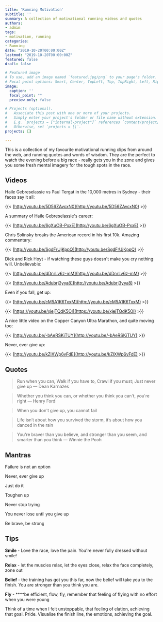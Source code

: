 ```yaml
---
title: 'Running Motivation'
subtitle: ''
summary: A collection of motivational running videos and quotes
authors:
- admin
tags:
- motivation, running
categories:
- Running
date: "2019-10-20T00:00:00Z"
lastmod: "2019-10-20T00:00:00Z"
featured: false
draft: false

# Featured image
# To use, add an image named `featured.jpg/png` to your page's folder.
# Focal point options: Smart, Center, TopLeft, Top, TopRight, Left, Right, BottomLeft, Bottom, BottomRight
image:
  caption: ''
  focal_point: ""
  preview_only: false

# Projects (optional).
#   Associate this post with one or more of your projects.
#   Simply enter your project's folder or file name without extension.
#   E.g. `projects = ["internal-project"]` references `content/project/deep-learning/index.md`.
#   Otherwise, set `projects = []`.
projects: []

---
```


This is a collection of my favourite motivational running clips from around the web, and running quotes and words of wisdom. They are the perfect to watch the evening before a big race - really gets you in the zone and gives you some fresh mental imagery for the tough spots in the race.

## Videos

Haile Gebreselassie vs Paul Tergat in the 10,000 metres in Sydney - their faces say it all:

{{< [http://youtu.be/5D56ZAvcxN0](http://youtu.be/5D56ZAvcxN0) >}}

A summary of Haile Gebreselassie's career:

{{< [http://youtu.be/6gXuOB-PxxE](http://youtu.be/6gXuOB-PxxE) >}}

Chris Solinsky breaks the American record in his first 10k. Amazing commentary:

{{< [http://youtu.be/SgdFrUjKppQ](http://youtu.be/SgdFrUjKppQ) >}}

Dick and Rick Hoyt - if watching these guys doesn't make you cry nothing will. Unbelievable:

{{< [http://youtu.be/dDnrLv6z-mM](http://youtu.be/dDnrLv6z-mM) >}}

{{< [http://youtu.be/Adubrj3yya8](http://youtu.be/Adubrj3yya8) >}}

Even if you fall, get up:

{{< [http://youtu.be/cM5A1K6TxxM](http://youtu.be/cM5A1K6TxxM) >}}

{{< [https://youtu.be/xjejTQdK5OI](https://youtu.be/xjejTQdK5OI) >}}

A nice little video on the Copper Canyon Ultra Marathon, and quite moving too:

{{< [http://youtu.be/-bAeRSKiTUY](http://youtu.be/-bAeRSKiTUY) >}}

Never, ever give up:

{{< [http://youtu.be/kZlXWp6vFdE](http://youtu.be/kZlXWp6vFdE) >}}

## Quotes

> Run when you can, Walk if you have to, Crawl if you must; Just never give up — Dean Karnazes

> Whether you think you can, or whether you think you can't, you're right — Henry Ford

> When you don't give up, you cannot fail

> Life isn’t about how you survived the storm, it’s about how you danced in the rain

> You're braver than you believe, and stronger than you seem, and smarter than you think — Winnie the Pooh

## Mantras

Failure is not an option

Never, ever give up

Just do it

Toughen up

Never stop trying

You never lose until you give up

Be brave, be strong

## Tips

**Smile** - Love the race, love the pain. You're never fully dressed without smile!

**Relax** - let the muscles relax, let the eyes close, relax the face completely, zone out

**Belief** - the training has got you this far, now the belief will take you to the finish. You are stronger than you think you are.

**Fly** - ****be efficient, flow, fly, remember that feeling of flying with no effort when you were young

Think of a time when I felt unstoppable, that feeling of elation, achieving that goal. Pride. Visualise the finish line, the emotions, achieving the goal.